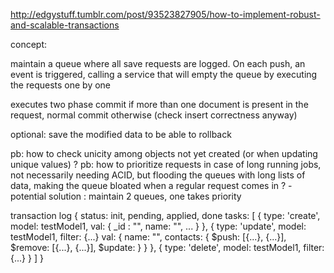 http://edgystuff.tumblr.com/post/93523827905/how-to-implement-robust-and-scalable-transactions

concept:

maintain a queue where all save requests are logged. On each push, an event is triggered, calling a service that will empty
the queue by executing the requests one by one

executes two phase commit if more than one document is present in the request, normal commit otherwise (check insert correctness anyway)

optional: save the modified data to be able to rollback

pb: how to check unicity among objects not yet created (or when updating unique values) ?
pb: how to prioritize requests in case of long running jobs, not necessarily needing ACID, but flooding the queues with long lists of data, making the queue bloated when a regular request comes in ?
    - potential solution : maintain 2 queues, one takes priority

transaction log
{
    status: init, pending, applied, done
    tasks: [
        {
            type: 'create',
            model: testModel1,
            val: {
                _id : "",
                name: "",
                ...
            }
        },
        {
            type: 'update',
            model: testModel1,
            filter: {...}
            val: {
                name: "",
                contacts: {
                    $push: [{...}, {...}],
                    $remove: [{...}, {...}],
                    $update:
                }
            }
        },
        {
            type: 'delete',
            model: testModel1,
            filter: {...}
        }
    ]
}